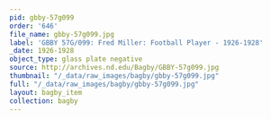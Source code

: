 ```yaml
---
pid: gbby-57g099
order: '646'
file_name: gbby-57g099.jpg
label: 'GBBY 57G/099: Fred Miller: Football Player - 1926-1928'
_date: 1926-1928
object_type: glass plate negative
source: http://archives.nd.edu/Bagby/GBBY-57g099.jpg
thumbnail: "/_data/raw_images/bagby/gbby-57g099.jpg"
full: "/_data/raw_images/bagby/gbby-57g099.jpg"
layout: bagby_item
collection: bagby
---
```

